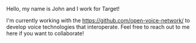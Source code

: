 Hello, my name is John and I work for Target!

I'm currently working with the <https://github.com/open-voice-network/> to develop
voice technologies that interoperate. Feel free to reach out to me here if you want
to collaborate!
